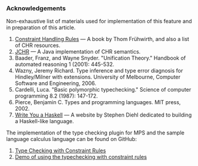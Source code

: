 ### Acknowledgements

Non-exhaustive list of materials used for implementation of this feature and in preparation of this article.

1. [Constraint Handling Rules](http://www.informatik.uni-ulm.de/pm/fileadmin/pm/home/fruehwirth/constraint-handling-rules-book.html) — A book by Thom Frühwirth, and also a list of CHR resources.
2. [JCHR](https://dtai.cs.kuleuven.be/CHR/JCHR/) — A Java implementation of CHR semantics.
3. Baader, Franz, and Wayne Snyder. "Unification Theory." Handbook of automated reasoning 1 (2001): 445-532.
4. Wazny, Jeremy Richard. Type inference and type error diagnosis for Hindley/Milner with extensions. University of Melbourne, Computer Software and Engineering, 2006.
5. Cardelli, Luca. "Basic polymorphic typechecking." Science of computer programming 8.2 (1987): 147-172.
6. Pierce, Benjamin C. Types and programming languages. MIT press, 2002.
7. [Write You a Haskell](http://dev.stephendiehl.com/fun/index.html) — A website by  Stephen Diehl dedicated to building a Haskell-like language.

The implementation of the type checking plugin for MPS and the sample language calculus language can be found on GitHub: 

1. [Type Checking with Constraint Rules](https://github.com/fisakov/constraints-typechecking)
2. [Demo of using the typechecking with constraint rules](https://github.com/fisakov/lambdacalc)